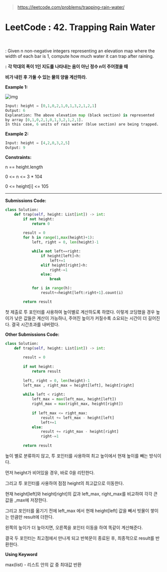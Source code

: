 > https://leetcode.com/problems/trapping-rain-water/



# ﻿LeetCode : 42. Trapping Rain Water﻿

﻿

: Given n non-negative integers representing an elevation map where the width of each bar is 1, compute how much water it can trap after raining.

**:** **각 막대의 폭이 1인 지도를 나타내는 음이 아닌 정수 n이 주어졌을 때**

**비가 내린 후 가둘 수 있는 물의 양을 계산하라.**



**Example 1:**

![img](https://blogfiles.pstatic.net/MjAyMTA4MDNfMTM5/MDAxNjI3OTY4ODA0NDgz.QPLNR4blf1TCAYzy5ZsQpU0uidDnS0e9smSsSw8E550g.alLhUb3QTdIAMELkbNFqCPhFvtwggKQwQTDLB-0-3gYg.PNG.pc_m111/%EC%8A%A4%ED%81%AC%EB%A6%B0%EC%83%B7_2021-08-03_%EC%98%A4%ED%9B%84_2.33.05.png?type=w1)

```python
Input: height = [0,1,0,2,1,0,1,3,2,1,2,1]
Output: 6
Explanation: The above elevation map (black section) is represented
by array [0,1,0,2,1,0,1,3,2,1,2,1].
In this case, 6 units of rain water (blue section) are being trapped.
```

**Example 2:**

```python
Input: height = [4,2,0,3,2,5]
Output: 9
```



**Constraints:**

n == height.length

0 <= n <= 3 * 104

0 <= height[i] <= 105

---



**Submissions Code:**

```python
class Solution:
    def trap(self, height: List[int]) -> int:
        if not height:
            return 0
        
        result = 0
        for h in range(1,max(height)+1):
            left, right = 0, len(height)-1

            while not left==right:
                if height[left]<h:
                    left+=1
                elif height[right]<h:
                    right-=1
                else:
                    break

            for i in range(h):
                result+=height[left:right+1].count(i)

        return result
```

첫 제출로 투 포인터를 사용하여 높이별로 계산하도록 하였다. 이렇게 코딩했을 경우 높이가 낮은 값들은 계산이 가능하나, 주어진 높이가 커질수록 소요되는 시간이 더 길어진다. 결국 시간초과를 내버렸다.



**Other Submissions Code:**

```python
class Solution:
    def trap(self, height: List[int]) -> int:
        
        result = 0
        
        if not height:
            return result
    
        left, right = 0, len(height)-1
        left_max , right_max = height[left], height[right]
        
        while left < right:
            left_max = max(left_max, height[left])
            right_max = max(right_max, height[right])
            
            if left_max <= right_max:
                result += left_max - height[left]
                left+=1
            else:
                result += right_max - height[right]
                right-=1
                
        return result
```

높이 별로 분류하지 않고, 투 포인터를 사용하여 최고 높이에서 현재 높이를 빼는 방식이다.

먼저 height가 비어있을 경우, 바로 0을 리턴한다.

그리고 투 포인터를 사용하여 점점 height의 최고값으로 이동한다.

현재 height[left]와 height[right]의 값과 left_max, right_max를 비교하여 각각 큰 값을 _max에 저장한다.

그리고 포인터를 옮기기 전에 left_max 에서 현재 height[left] 값을 빼서 빗물이 쌓이는 만큼만 result에 더한다.

왼쪽의 높이가 더 높아지면, 오른쪽을 포인터 이동을 하여 똑같이 계산해준다.

결국 두 포인터는 최고점에서 만나게 되고 반복문이 종료된 후, 최종적으로 result를 반환한다.



**Using Keyword**

max(list) - 리스트 안의 값 중 최대값 반환



﻿